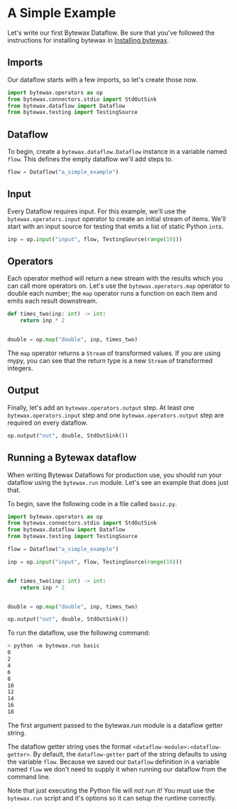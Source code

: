 # A Simple Example

Let's write our first Bytewax Dataflow. Be sure that you've followed the instructions
for installing bytewax in [Installing bytewax](/docs/articles/getting-started/installation.md).

## Imports

Our dataflow starts with a few imports, so let's create those now.

```python
import bytewax.operators as op
from bytewax.connectors.stdio import StdOutSink
from bytewax.dataflow import Dataflow
from bytewax.testing import TestingSource
```

## Dataflow

To begin, create a `bytewax.dataflow.Dataflow` instance in a variable named
`flow`. This defines the empty dataflow we'll add steps to.

```python
flow = Dataflow("a_simple_example")
```

## Input

Every Dataflow requires input. For this example, we'll use the `bytewax.operators.input`
operator to create an initial stream of items. We'll start with an input source for testing
that emits a list of static Python `int`s.


```python
inp = op.input("input", flow, TestingSource(range(10)))
```

## Operators

Each operator method will return a new stream with the results which you can
call more operators on. Let's use the `bytewax.operators.map` operator to double
each number; the `map` operator runs a function on each item and emits each
result downstream.

```python
def times_two(inp: int) -> int:
    return inp * 2


double = op.map("double", inp, times_two)
```

The `map` operator returns a `Stream` of transformed values. If you are using mypy, you
can see that the return type is a new `Stream` of transformed integers.

## Output

Finally, let's add an `bytewax.operators.output` step. At least one
`bytewax.operators.input` step and one `bytewax.operators.output` step
are required on every dataflow.

```python
op.output("out", double, StdOutSink())
```

## Running a Bytewax dataflow

When writing Bytewax Dataflows for production use, you should run your dataflow using the
`bytewax.run` module. Let's see an example that does just that.

To begin, save the following code in a file called `basic.py`.

```python
import bytewax.operators as op
from bytewax.connectors.stdio import StdOutSink
from bytewax.dataflow import Dataflow
from bytewax.testing import TestingSource

flow = Dataflow("a_simple_example")

inp = op.input("input", flow, TestingSource(range(10)))


def times_two(inp: int) -> int:
    return inp * 2


double = op.map("double", inp, times_two)

op.output("out", double, StdOutSink())
```
To run the dataflow, use the following command:

```bash
> python -m bytewax.run basic
0
2
4
6
8
10
12
14
16
18
```

The first argument passed to the bytewax.run module is a dataflow getter string.

The dataflow getter string uses the format `<dataflow-module>:<dataflow-getter>`.
By default, the `dataflow-getter` part of the string defaults to using
the variable `flow`. Because we saved our `Dataflow` definition in a variable
named `flow` we don't need to supply it when running our dataflow from the
command line.

Note that just executing the Python file will _not run it!_ You must
use the `bytewax.run` script and it's options so it can setup the
runtime correctly.
